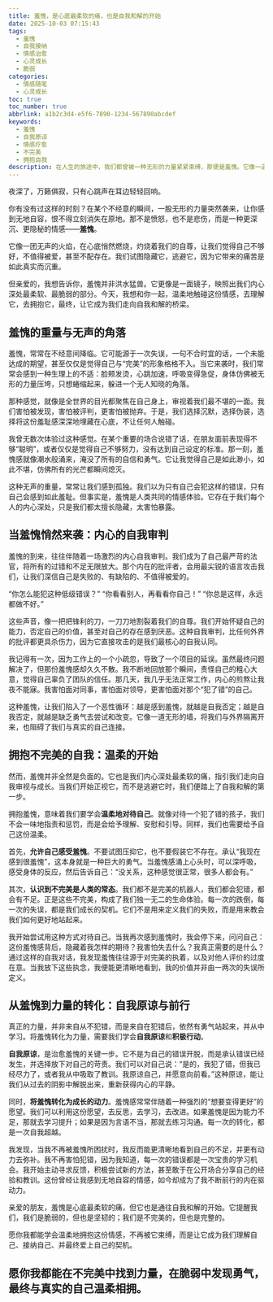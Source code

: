 ```yaml
---
title: 羞愧，是心底最柔软的痛，也是自我和解的开始
date: 2025-10-03 07:15:43
tags:
  - 羞愧
  - 自我接纳
  - 情感治愈
  - 心灵成长
  - 脆弱
categories:
  - 情感随笔
  - 心灵成长
toc: true
toc_number: true
abbrlink: a1b2c3d4-e5f6-7890-1234-567890abcdef
keywords:
  - 羞愧
  - 自我原谅
  - 情感疗愈
  - 不完美
  - 拥抱自我
description: 在人生的旅途中，我们都曾被一种无形的力量紧紧束缚，那便是羞愧。它像一道无声的枷锁，让我们在犯错、失落或感到不完美时，渴望遁形。但羞愧并非全然是负面的，它也是我们内心深处最柔软的痛，指引我们走向自我审视与成长。这篇文章，将带你温柔地触碰这份情感，学会如何与不完美的自己和解，最终将羞愧转化为拥抱自我的力量。
---
```


夜深了，万籁俱寂，只有心跳声在耳边轻轻回响。

你有没有过这样的时刻？在某个不经意的瞬间，一股无形的力量突然袭来，让你感到无地自容，恨不得立刻消失在原地。那不是愤怒，也不是悲伤，而是一种更深沉、更隐秘的情感——**羞愧**。

它像一团无声的火焰，在心底悄然燃烧，灼烧着我们的自尊，让我们觉得自己不够好，不值得被爱，甚至不配存在。我们试图隐藏它，逃避它，因为它带来的痛苦是如此真实而沉重。

但亲爱的，我想告诉你，羞愧并非洪水猛兽。它更像是一面镜子，映照出我们内心深处最柔软、最脆弱的部分。今天，我想和你一起，温柔地触碰这份情感，去理解它，去拥抱它，最终，让它成为我们走向自我和解的桥梁。

## 羞愧的重量与无声的角落

羞愧，常常在不经意间降临。它可能源于一次失误，一句不合时宜的话，一个未能达成的期望，甚至仅仅是觉得自己与“完美”的形象格格不入。当它来袭时，我们常常会感到一种生理上的不适：脸颊发烫，心跳加速，呼吸变得急促，身体仿佛被无形的力量压垮，只想蜷缩起来，躲进一个无人知晓的角落。

那种感觉，就像是全世界的目光都聚焦在自己身上，审视着我们最不堪的一面。我们害怕被发现，害怕被评判，更害怕被抛弃。于是，我们选择沉默，选择伪装，选择将这份羞耻感深深地埋藏在心底，不让任何人触碰。

我曾无数次体验过这种感觉。在某个重要的场合说错了话，在朋友面前表现得不够“聪明”，或者仅仅是觉得自己不够努力，没有达到自己设定的标准。那一刻，羞愧感就像潮水般涌来，淹没了所有的自信和勇气。它让我觉得自己是如此渺小，如此不堪，仿佛所有的光芒都瞬间熄灭。

这种无声的重量，常常让我们感到孤独。我们以为只有自己会犯这样的错误，只有自己会感到如此羞耻。但事实是，羞愧是人类共同的情感体验。它存在于我们每个人的内心深处，只是我们都太擅长隐藏，太害怕暴露。

## 当羞愧悄然来袭：内心的自我审判

羞愧的到来，往往伴随着一场激烈的内心自我审判。我们成为了自己最严苛的法官，将所有的过错和不足无限放大。那个内在的批评者，会用最尖锐的语言攻击我们，让我们深信自己是失败的、有缺陷的、不值得被爱的。

“你怎么能犯这种低级错误？”
“你看看别人，再看看你自己！”
“你总是这样，永远都做不好。”

这些声音，像一把把锋利的刀，一刀刀地割裂着我们的自尊。我们开始怀疑自己的能力，否定自己的价值，甚至对自己的存在感到厌恶。这种自我审判，比任何外界的批评都更具杀伤力，因为它直接攻击的是我们最核心的自我认同。

我记得有一次，因为工作上的一个小疏忽，导致了一个项目的延误。虽然最终问题解决了，但那份羞愧感却久久不散。我不断地回放那个瞬间，责怪自己的粗心大意，觉得自己辜负了团队的信任。那几天，我几乎无法正常工作，内心的煎熬让我夜不能寐。我害怕面对同事，害怕面对领导，更害怕面对那个“犯了错”的自己。

这种羞愧，让我们陷入了一个恶性循环：越是感到羞愧，就越是自我否定；越是自我否定，就越是缺乏勇气去尝试和改变。它像一道无形的墙，将我们与外界隔离开来，也阻碍了我们与真实的自己连接。

## 拥抱不完美的自我：温柔的开始

然而，羞愧并非全然是负面的。它也是我们内心深处最柔软的痛，指引我们走向自我审视与成长。当我们开始正视它，而不是逃避它时，我们便踏上了自我和解的第一步。

拥抱羞愧，意味着我们要学会**温柔地对待自己**。就像对待一个犯了错的孩子，我们不会一味地指责和惩罚，而是会给予理解、安慰和引导。同样，我们也需要给予自己这份温柔。

首先，**允许自己感受羞愧**。不要试图压抑它，也不要假装它不存在。承认“我现在感到很羞愧”，这本身就是一种巨大的勇气。当羞愧感涌上心头时，可以深呼吸，感受身体的反应，然后告诉自己：“没关系，这种感觉很正常，很多人都会有。”

其次，**认识到不完美是人类的常态**。我们都不是完美的机器人，我们都会犯错，都会有不足。正是这些不完美，构成了我们独一无二的生命体验。每一次的跌倒，每一次的失误，都是我们成长的契机。它们不是用来定义我们的失败，而是用来教会我们如何更好地站起来。

我开始尝试用这种方式对待自己。当我再次感到羞愧时，我会停下来，问问自己：这份羞愧感背后，隐藏着我怎样的期待？我害怕失去什么？我真正需要的是什么？通过这样的自我对话，我发现羞愧往往源于对完美的执着，以及对他人评价的过度在意。当我放下这些执念，我便能更清晰地看到，我的价值并非由一两次的失误所定义。

## 从羞愧到力量的转化：自我原谅与前行

真正的力量，并非来自从不犯错，而是来自在犯错后，依然有勇气站起来，并从中学习。将羞愧转化为力量，需要我们学会**自我原谅**和**积极行动**。

**自我原谅**，是治愈羞愧的关键一步。它不是为自己的错误开脱，而是承认错误已经发生，并选择放下对自己的苛责。我们可以对自己说：“是的，我犯了错，但我已经尽力了，或者我从中吸取了教训。我原谅自己，并愿意向前看。”这种原谅，能让我们从过去的阴影中解脱出来，重新获得内心的平静。

同时，**将羞愧转化为成长的动力**。羞愧感常常伴随着一种强烈的“想要变得更好”的愿望。我们可以利用这份愿望，去反思，去学习，去改进。如果羞愧是因为能力不足，那就去学习提升；如果是因为言语不当，那就去练习沟通。每一次的转化，都是一次自我超越。

我发现，当我不再被羞愧所困扰时，我反而能更清晰地看到自己的不足，并更有动力去弥补。我不再害怕犯错，因为我知道，每一次的错误都是一次宝贵的学习机会。我开始主动寻求反馈，积极尝试新的方法，甚至敢于在公开场合分享自己的经验和教训。这份曾经让我感到无地自容的情感，如今却成为了我不断前行的内在驱动力。

亲爱的朋友，羞愧是心底最柔软的痛，但它也是通往自我和解的开始。它提醒我们，我们是脆弱的，但也是坚韧的；我们是不完美的，但也是完整的。

愿你我都能学会温柔地拥抱这份情感，不再被它束缚，而是让它成为我们理解自己、接纳自己、并最终爱上自己的契机。

**愿你我都能在不完美中找到力量，在脆弱中发现勇气，最终与真实的自己温柔相拥。**
---
